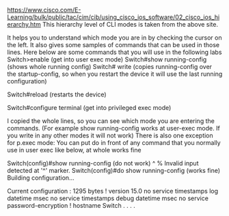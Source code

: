 https://www.cisco.com/E-Learning/bulk/public/tac/cim/cib/using_cisco_ios_software/02_cisco_ios_hierarchy.htm
This hierarchy level of CLI modes is taken from the above site.

It helps you to understand which mode you are in by checking the cursor on the left.
It also gives some samples of commands that can be used in those lines.
Here below are some commands that you will use in the following labs
Switch>enable  (get into user exec mode)
Switch#show running-config (shows whole running	config)
Switch# write (copies running-config over the startup-config, so when you restart the device it will use the last running configuration)

Switch#reload (restarts the device)

Switch#configure terminal (get into privileged exec mode)

I copied the whole lines, so you can see which mode you are entering the commands. (For example show running-config works at user-exec mode. If you write in any other modes it will not work)
There is also one exception for p.exec mode: You can put do in front of any command that you normally use in user exec like below, at whole works fine

Switch(config)#show running-config (do not work)
^
% Invalid input detected at '^' marker.
Switch(config)#do show running-config (works fine)
Building configuration...

Current configuration : 1295 bytes
!
version 15.0
no service timestamps log datetime msec
no service timestamps debug datetime msec
no service password-encryption
!
hostname Switch
.
.
.
.

